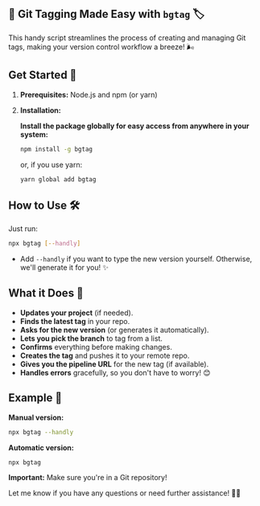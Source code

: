 ## 🚀 Git Tagging Made Easy with `bgtag` 🏷️

This handy script streamlines the process of creating and managing Git tags, making your version control workflow a breeze! 🌬️

## Get Started 💪

1. **Prerequisites:** Node.js and npm (or yarn)
2. **Installation:**

   **Install the package globally for easy access from anywhere in your system:**

   ```bash
   npm install -g bgtag
   ```

   or, if you use yarn:

   ```bash
   yarn global add bgtag
   ```

## How to Use 🛠️

Just run:

```bash
npx bgtag [--handly]
```

- Add `--handly` if you want to type the new version yourself. Otherwise, we'll generate it for you! ✨

## What it Does 🤖

- **Updates your project** (if needed).
- **Finds the latest tag** in your repo.
- **Asks for the new version** (or generates it automatically).
- **Lets you pick the branch** to tag from a list.
- **Confirms** everything before making changes.
- **Creates the tag** and pushes it to your remote repo.
- **Gives you the pipeline URL** for the new tag (if available).
- **Handles errors** gracefully, so you don't have to worry! 😊

## Example 🎉

**Manual version:**

```bash
npx bgtag --handly
```

**Automatic version:**

```bash
npx bgtag
```

**Important:** Make sure you're in a Git repository!

Let me know if you have any questions or need further assistance! 🙋‍♀️ 
